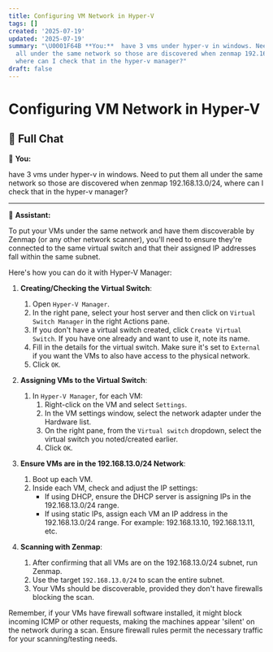 ```yaml
---
title: Configuring VM Network in Hyper-V
tags: []
created: '2025-07-19'
updated: '2025-07-19'
summary: "\U0001F64B **You:**  have 3 vms under hyper-v in windows. Need to put them
  all under the same network so those are discovered when zenmap 192.168.13.0/24,
  where can I check that in the hyper-v manager?"
draft: false
---
```


# Configuring VM Network in Hyper-V

## 🧠 Full Chat

🙋 **You:**

have 3 vms under hyper-v in windows. Need to put them all under the same network so those are discovered when zenmap 192.168.13.0/24, where can I check that in the hyper-v manager?

---

🤖 **Assistant:**

To put your VMs under the same network and have them discoverable by Zenmap (or any other network scanner), you'll need to ensure they're connected to the same virtual switch and that their assigned IP addresses fall within the same subnet.

Here's how you can do it with Hyper-V Manager:

1. **Creating/Checking the Virtual Switch**:
    1. Open `Hyper-V Manager`.
    2. In the right pane, select your host server and then click on `Virtual Switch Manager` in the right Actions pane.
    3. If you don't have a virtual switch created, click `Create Virtual Switch`. If you have one already and want to use it, note its name.
    4. Fill in the details for the virtual switch. Make sure it's set to `External` if you want the VMs to also have access to the physical network.
    5. Click `OK`.

2. **Assigning VMs to the Virtual Switch**:
    1. In `Hyper-V Manager`, for each VM:
        1. Right-click on the VM and select `Settings`.
        2. In the VM settings window, select the network adapter under the Hardware list.
        3. On the right pane, from the `Virtual switch` dropdown, select the virtual switch you noted/created earlier.
        4. Click `OK`.

3. **Ensure VMs are in the 192.168.13.0/24 Network**:
    1. Boot up each VM.
    2. Inside each VM, check and adjust the IP settings:
        - If using DHCP, ensure the DHCP server is assigning IPs in the 192.168.13.0/24 range.
        - If using static IPs, assign each VM an IP address in the 192.168.13.0/24 range. For example: 192.168.13.10, 192.168.13.11, etc.

4. **Scanning with Zenmap**:
    1. After confirming that all VMs are on the 192.168.13.0/24 subnet, run Zenmap.
    2. Use the target `192.168.13.0/24` to scan the entire subnet.
    3. Your VMs should be discoverable, provided they don't have firewalls blocking the scan.

Remember, if your VMs have firewall software installed, it might block incoming ICMP or other requests, making the machines appear 'silent' on the network during a scan. Ensure firewall rules permit the necessary traffic for your scanning/testing needs.